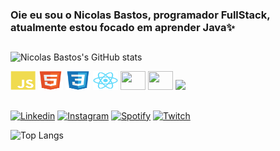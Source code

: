 ### Oie eu sou o Nicolas Bastos, programador FullStack, atualmente estou focado em aprender Java✨

##
![Nicolas Bastos's GitHub stats](https://github-readme-stats.vercel.app/api?username=NicolasBastos027&show_icons=true&theme=tokyonight)
<div style="display: inline_block">
<img height="30" width="40" alt='js' src='https://raw.githubusercontent.com/devicons/devicon/master/icons/javascript/javascript-plain.svg'>
<img height="30" width="40" alt='HTML'  src='https://raw.githubusercontent.com/devicons/devicon/master/icons/html5/html5-original.svg'>
<img height="30" width="40" alt='css'  src='https://raw.githubusercontent.com/devicons/devicon/master/icons/css3/css3-original.svg'>
<img height="30" width="40"  src='https://raw.githubusercontent.com/devicons/devicon/master/icons/react/react-original.svg'>
<img height="30" width="40"  src='https://cdn.jsdelivr.net/gh/devicons/devicon/icons/c/c-original.svg'>
<img height="30" width="40"  src='https://cdn.jsdelivr.net/gh/devicons/devicon/icons/cplusplus/cplusplus-original.svg'>
<img src="https://skillicons.dev/icons?i=java,c,cpp,linux,javascript,typescript,html,css,react,figma" />
</div>

 ##

[![Linkedin](https://img.shields.io/badge/LinkedIn-0077B5?style=for-the-badge&logo=linkedin&logoColor=white)](https://www.linkedin.com/in/nicolas-bastos-1775a7258/)
[![Instagram](https://img.shields.io/badge/Instagram-E4405F?style=for-the-badge&logo=instagram&logoColor=white)](https://www.instagram.com/_nicolasbastos/)
[![Spotify](https://img.shields.io/badge/Spotify-1ED760?&style=for-the-badge&logo=spotify&logoColor=white)](https://open.spotify.com/user/3yn05pnqr1nzvrgzzzdcjgnzt?si=bc1f1ec0ea68424e)
[![Twitch](https://img.shields.io/badge/Twitch-9146FF?style=for-the-badge&logo=twitch&logoColor=white)](https://www.twitch.tv/nickdrawn)

![Top Langs](https://github-readme-stats.vercel.app/api/top-langs/?username=NicolasBastos027&layout=compact)
